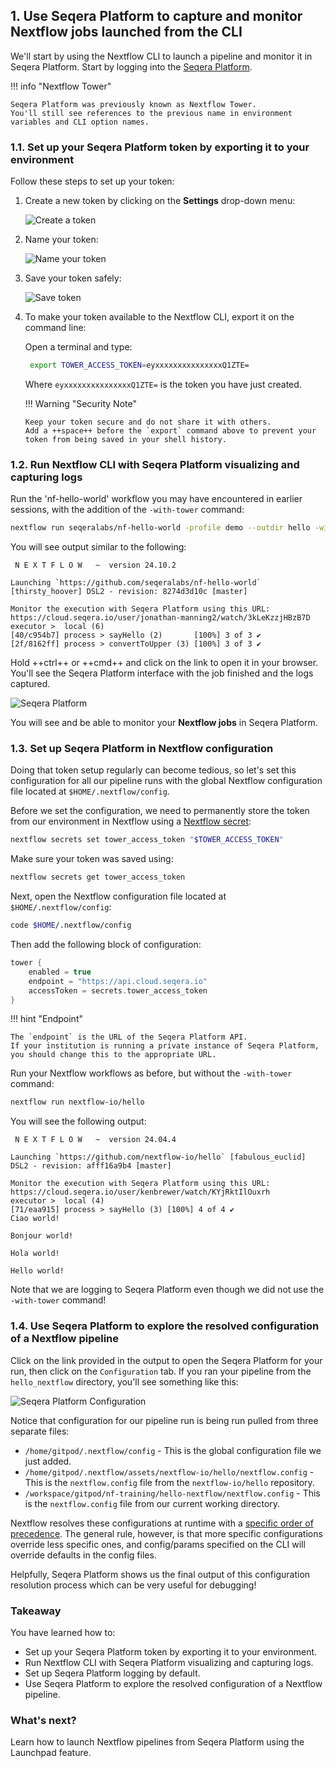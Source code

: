 ## 1. Use Seqera Platform to capture and monitor Nextflow jobs launched from the CLI

We'll start by using the Nextflow CLI to launch a pipeline and monitor it in Seqera Platform.
Start by logging into the [Seqera Platform](https://cloud.seqera.io/).

!!! info "Nextflow Tower"

    Seqera Platform was previously known as Nextflow Tower.
    You'll still see references to the previous name in environment variables and CLI option names.

### 1.1. Set up your Seqera Platform token by exporting it to your environment

Follow these steps to set up your token:

1.  Create a new token by clicking on the **Settings** drop-down menu:

    ![Create a token](seqera/img/usage_create_token.png)

2.  Name your token:

    ![Name your token](seqera/img/usage_name_token.png)

3.  Save your token safely:

    ![Save token](seqera/img/usage_token.png)

4.  To make your token available to the Nextflow CLI, export it on the command line:

    Open a terminal and type:

    ```bash
     export TOWER_ACCESS_TOKEN=eyxxxxxxxxxxxxxxxQ1ZTE=
    ```

    Where `eyxxxxxxxxxxxxxxxQ1ZTE=` is the token you have just created.

    !!! Warning "Security Note"

        Keep your token secure and do not share it with others.
        Add a ++space++ before the `export` command above to prevent your token from being saved in your shell history.

### 1.2. Run Nextflow CLI with Seqera Platform visualizing and capturing logs

Run the 'nf-hello-world' workflow you may have encountered in earlier sessions, with the addition of the `-with-tower` command:

```bash
nextflow run seqeralabs/nf-hello-world -profile demo --outdir hello -with-tower
```

You will see output similar to the following:

```console title="Output"
 N E X T F L O W   ~  version 24.10.2

Launching `https://github.com/seqeralabs/nf-hello-world` [thirsty_hoover] DSL2 - revision: 8274d3d10c [master]

Monitor the execution with Seqera Platform using this URL: https://cloud.seqera.io/user/jonathan-manning2/watch/3kLeKzzjHBzB7D
executor >  local (6)
[40/c954b7] process > sayHello (2)       [100%] 3 of 3 ✔
[2f/8162ff] process > convertToUpper (3) [100%] 3 of 3 ✔
```

Hold ++ctrl++ or ++cmd++ and click on the link to open it in your browser.
You'll see the Seqera Platform interface with the job finished and the logs captured.

![Seqera Platform](seqera/img/run_with_tower.png)

You will see and be able to monitor your **Nextflow jobs** in Seqera Platform.

### 1.3. Set up Seqera Platform in Nextflow configuration

Doing that token setup regularly can become tedious, so let's set this configuration for all our pipeline runs with the global Nextflow configuration file located at `$HOME/.nextflow/config`.

Before we set the configuration, we need to permanently store the token from our environment in Nextflow using a [Nextflow secret](https://www.nextflow.io/docs/latest/secrets.html):

```bash
nextflow secrets set tower_access_token "$TOWER_ACCESS_TOKEN"
```

Make sure your token was saved using:

```bash
nextflow secrets get tower_access_token
```

Next, open the Nextflow configuration file located at `$HOME/.nextflow/config`:

```bash
code $HOME/.nextflow/config
```

Then add the following block of configuration:

```groovy title="$HOME/.nextflow/config"
tower {
    enabled = true
    endpoint = "https://api.cloud.seqera.io"
    accessToken = secrets.tower_access_token
}
```

!!! hint "Endpoint"

    The `endpoint` is the URL of the Seqera Platform API.
    If your institution is running a private instance of Seqera Platform, you should change this to the appropriate URL.

Run your Nextflow workflows as before, but without the `-with-tower` command:

```bash
nextflow run nextflow-io/hello
```

You will see the following output:

```console title="Output"
 N E X T F L O W   ~  version 24.04.4

Launching `https://github.com/nextflow-io/hello` [fabulous_euclid] DSL2 - revision: afff16a9b4 [master]

Monitor the execution with Seqera Platform using this URL: https://cloud.seqera.io/user/kenbrewer/watch/KYjRktIlOuxrh
executor >  local (4)
[71/eaa915] process > sayHello (3) [100%] 4 of 4 ✔
Ciao world!

Bonjour world!

Hola world!

Hello world!
```

Note that we are logging to Seqera Platform even though we did not use the `-with-tower` command!

### 1.4. Use Seqera Platform to explore the resolved configuration of a Nextflow pipeline

Click on the link provided in the output to open the Seqera Platform for your run, then click on the `Configuration` tab.
If you ran your pipeline from the `hello_nextflow` directory, you'll see something like this:

![Seqera Platform Configuration](seqera/img/resolved_configuration.png)

Notice that configuration for our pipeline run is being run pulled from three separate files:

- `/home/gitpod/.nextflow/config` - This is the global configuration file we just added.
- `/home/gitpod/.nextflow/assets/nextflow-io/hello/nextflow.config` - This is the `nextflow.config` file from the `nextflow-io/hello` repository.
- `/workspace/gitpod/nf-training/hello-nextflow/nextflow.config` - This is the `nextflow.config` file from our current working directory.

Nextflow resolves these configurations at runtime with a [specific order of precedence](https://www.nextflow.io/docs/latest/config.html#configuration-file).
The general rule, however, is that more specific configurations override less specific ones, and config/params specified on the CLI will override defaults in the config files.

Helpfully, Seqera Platform shows us the final output of this configuration resolution process which can be very useful for debugging!

### Takeaway

You have learned how to:

- Set up your Seqera Platform token by exporting it to your environment.
- Run Nextflow CLI with Seqera Platform visualizing and capturing logs.
- Set up Seqera Platform logging by default.
- Use Seqera Platform to explore the resolved configuration of a Nextflow pipeline.

### What's next?

Learn how to launch Nextflow pipelines from Seqera Platform using the Launchpad feature.
